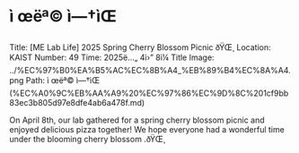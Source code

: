 # ì œëª© ì—†ìŒ

Title: [ME Lab Life] 2025 Spring Cherry Blossom Picnic ðŸŒ¸
Location: KAIST
Number: 49
Time: 2025ë…„ 4ì›” 8ì¼
Title Image: ../%EC%97%B0%EA%B5%AC%EC%8B%A4_%EB%89%B4%EC%8A%A4.png
Path: ì œëª© ì—†ìŒ (%EC%A0%9C%EB%AA%A9%20%EC%97%86%EC%9D%8C%201cf9bb83ec3b805d97e8dfe4ab6a478f.md)

On April 8th, our lab gathered for a spring cherry blossom picnic and enjoyed delicious pizza together! We hope everyone had a wonderful time under the blooming cherry blossom .ðŸŒ¸